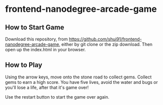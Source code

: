 frontend-nanodegree-arcade-game
===============================

How to Start Game
-----------------
Download this repository, from https://github.com/shui91/frontend-nanodegree-arcade-game, either by git clone or the zip download. Then open up 
the index.html in your browser.

How to Play
-----------
Using the arrow keys, move onto the stone road to collect gems. Collect gems to earn a high score.
You have five lives, avoid the water and bugs or you'll lose a life, after that it's game over! 

Use the restart button to start the game over again.

